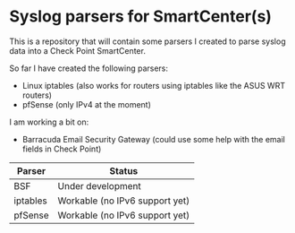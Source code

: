 # Syslog parsers for SmartCenter(s)

This is a repository that will contain some parsers I created to parse syslog data into a Check Point SmartCenter.

So far I have created  the following parsers:
- Linux iptables (also works for routers using iptables like the ASUS WRT routers)
- pfSense (only IPv4 at the moment)

I am working a bit on:
- Barracuda Email Security Gateway (could use some help with the email fields in Check Point)

| Parser | Status |
| --- | --- |
| BSF | Under development |
| iptables | Workable (no IPv6 support yet) |
| pfSense | Workable (no IPv6 support yet) |
